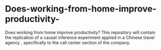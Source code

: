 # Does-working-from-home-improve-productivity-
Does working from home improve productivity? This repository will contain the replication of a causal inference experiment applied in a Chinese travel agency , specifically to the call center section of the company.
